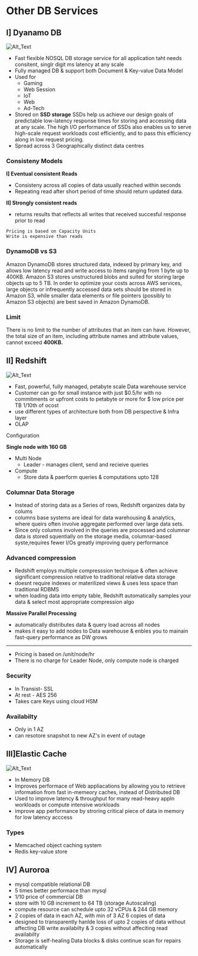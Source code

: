# Other DB Services


## I] Dyanamo DB

![Alt_Text](https://images.g2crowd.com/uploads/product/image/social_landscape/social_landscape_1489711576/dynamodb.png "DynamoDB")
* Fast flexible NOSQL DB storage service for all application taht needs consitent,  singlr digit ms latency at any scale
* Fully managed DB & support both Document & Key-value Data Model
* Used for 
    * Gaming
    * Web Session
    * IoT
    * Web
    * Ad-Tech
* Stored on **SSD storage**
SSDs help us achieve our design goals of predictable low-latency response times for storing and accessing data at any scale. 
The high I/O performance of SSDs also enables us to serve high-scale request workloads cost efficiently, and to pass this efficiency 
along in low request pricing.
* Spread across 3 Geographically distinct data centres 



### Consisteny Models

**I] Eventual consistent Reads**

* Consisteny across all copies of data usually reached within seconds
* Repeating read after short period of time should return updated data.

**II] Strongly consistent reads**

* returns results that reflects all writes that received succesful response prior to read

```
Pricing is based on Capacity Units
Write is expensive than reads
```

### DynamoDB vs S3


Amazon DynamoDB stores structured data, indexed by primary key, and allows low latency read and write access to items ranging 
from 1 byte up to 400KB. Amazon S3 stores unstructured blobs and suited for storing large objects up to 5 TB. 
In order to optimize your costs across AWS services, large objects or infrequently accessed data sets should be stored in 
Amazon S3, while smaller data elements or file pointers (possibly to Amazon S3 objects) are best saved in Amazon DynamoDB.


### Limit

There is no limit to the number of attributes that an item can have. However, the total size of an item, including attribute 
names and attribute values, cannot exceed **400KB.**



## II] Redshift

![Alt_Text](https://clouda-assets.s3.amazonaws.com/upload/54d0e379d287c266052be6a0.png?1422975867"Redshift")
* Fast, powerful, fully managed, petabyte scale Data warehouse service
* Customer can go for small instance with just $0.5/hr with no commitments or upfront costs to petabyte or more for $ low price
per TB 1/10th of ocost
* use different types of architecture both from DB perspective & Infra layer
* OLAP



Configuration

**Single node with 160 GB**
* Multi Node 
  * Leader - manages client, send and recieive queries
* Compute
     * Store data & paerform queries & computations upto 128
 

 ### Columnar Data Storage

* Instead of storing data as a Series of rows, Redshift organizes data by colums
* columns base systems are ideal for data warehousing & analytics, where queirs often involve aggregate performed over large data sets.
* Since only columns involved in the queries are processed and columnar data is stored squentially on the storage media, 
 columnar-based syste,requires fewer I/Os greatly improving query performance

 ### Advanced compression

* Redshift employs multiple compresssion technique & often achieve significant compression relative to traditional 
 relative data storage
* doesnt require indexes or materilized views & uses less space than traditional RDBMS
* when loading data into empty table, Redshift automatically samples your data & select most appropriate compression algo



 **Massive Parallel Processing**


* automatically distributes data & query load across all nodes
* makes it easy to add nodes to Data warehouse & enbles you to mainain fast-query performance as DW grows

*****************
* Pricing is based on /unit/node/hr
* There is no charge for Leader Node, only compute node is charged


### Security


* In Transist- SSL
* At rest - AES 256
* Takes care Keys using cloud HSM


### Availabilty

* Only in 1 AZ
* can resotore snapshot to new AZ's in event of outage




## III]Elastic Cache

![Alt_Text](https://conceptdraw.com/a3134c3/p16/preview/640/pict--elasticache-aws-database---vector-stencils-library.png--diagram-flowchart-example.png "Elastc Cache")
* In Memory DB
* Improves performace of Web appliacations by allowing you to retrieve information from fast in-memeory caches, 
instead of Distributed DB
* Used to improve latency & throughput for many read-heavy appln workloads or compute intensive workloads
* improve app performance by stroring critical piece of data in memory for low latency acccess

### Types 
  * Memcached object caching system
  * Redis key-value store
  
## IV] Auroroa
 
 
 * mysql compatible relational DB 
 * 5 times better performace than mysql
 * 1/10 price of commercial DB
 * store with 10 GB increment to 64 TB (storage Autoscaling)
 * compute resource can schedule upto 32 vCPUs & 244 GB memory
 * 2 copies of data in each AZ, with min of 3 AZ 6 copies of data
 * designed to transparently hanlde loss of upto 2 copies of data without affecting DB write availabilty & 3 copies without affeciting
  read availabilty
 * Storage is self-healing Data blocks & disks continue scan for repairs automatically
  
  
